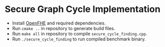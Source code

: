 <!-- Install OpenFHE -->
<!-- Run: cmake .. -->
<!-- Run: make all -->

# Secure Graph Cycle Implementation

- Install [OpenFHE](https://openfhe-development.readthedocs.io/en/latest/sphinx_rsts/intro/installation/installation.html) and required dependencies.
- Run `cmake ..` in repository to generate build files.
- Run `make all` in repository to compile `secure_cycle_finding.cpp`.
- Run `./secure_cycle_finding` to run compiled benchmark binary.
